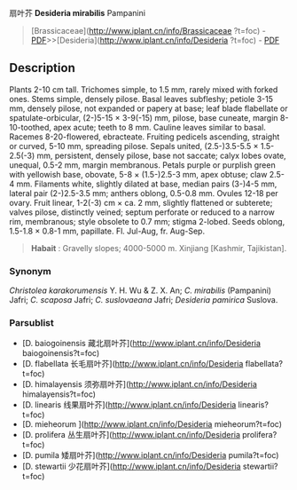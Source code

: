 扇叶芥 **Desideria mirabilis** Pampanini

> [Brassicaceae](http://www.iplant.cn/info/Brassicaceae ?t=foc) - [PDF](http://iplant.cn/foc/pdf/Brassicaceae.pdf)>>[Desideria](http://www.iplant.cn/info/Desideria ?t=foc) - [PDF](http://www.iplant.cn/foc/pdf/Desideria.pdf)

## Description

Plants 2-10 cm tall. Trichomes simple, to 1.5 mm, rarely mixed with forked ones. Stems simple, densely pilose. Basal leaves subfleshy; petiole 3-15 mm, densely pilose, not expanded or papery at base; leaf blade flabellate or spatulate-orbicular, (2-)5-15 × 3-9(-15) mm, pilose, base cuneate, margin 8-10-toothed, apex acute; teeth to 8 mm. Cauline leaves similar to basal. Racemes 8-20-flowered, ebracteate. Fruiting pedicels ascending, straight or curved, 5-10 mm, spreading pilose. Sepals united, (2.5-)3.5-5.5 × 1.5-2.5(-3) mm, persistent, densely pilose, base not saccate; calyx lobes ovate, unequal, 0.5-2 mm, margin membranous. Petals purple or purplish green with yellowish base, obovate, 5-8 × (1.5-)2.5-3 mm, apex obtuse; claw 2.5-4 mm. Filaments white, slightly dilated at base, median pairs (3-)4-5 mm, lateral pair (2-)2.5-3.5 mm; anthers oblong, 0.5-0.8 mm. Ovules 12-18 per ovary. Fruit linear, 1-2(-3) cm × ca. 2 mm, slightly flattened or subterete; valves pilose, distinctly veined; septum perforate or reduced to a narrow rim, membranous; style obsolete to 0.7 mm; stigma 2-lobed. Seeds oblong, 1.5-1.8 × 0.8-1 mm, papillate. Fl. Jul-Aug, fr. Aug-Sep.

> **Habait** : 
> Gravelly slopes; 4000-5000 m. Xinjiang [Kashmir, Tajikistan].

### Synonym
*Christolea karakorumensis* Y. H. Wu & Z. X. An; *C. mirabilis* (Pampanini) Jafri; *C. scaposa* Jafri; *C. suslovaeana* Jafri; *Desideria pamirica* Suslova.

### Parsublist

* [D.  baiogoinensis  藏北扇叶芥](http://www.iplant.cn/info/Desideria baiogoinensis?t=foc)
* [D.  flabellata  长毛扇叶芥](http://www.iplant.cn/info/Desideria flabellata?t=foc)
* [D.  himalayensis  须弥扇叶芥](http://www.iplant.cn/info/Desideria himalayensis?t=foc)
* [D.  linearis  线果扇叶芥](http://www.iplant.cn/info/Desideria linearis?t=foc)
* [D.  mieheorum  ](http://www.iplant.cn/info/Desideria mieheorum?t=foc)
* [D.  prolifera  丛生扇叶芥](http://www.iplant.cn/info/Desideria prolifera?t=foc)
* [D.  pumila  矮扇叶芥](http://www.iplant.cn/info/Desideria pumila?t=foc)
* [D.  stewartii  少花扇叶芥](http://www.iplant.cn/info/Desideria stewartii?t=foc)
